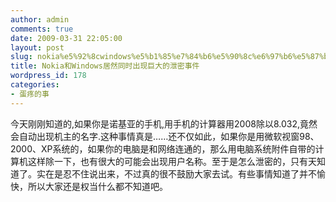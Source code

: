 ```yaml
---
author: admin
comments: true
date: 2009-03-31 22:05:00
layout: post
slug: nokia%e5%92%8cwindows%e5%b1%85%e7%84%b6%e5%90%8c%e6%97%b6%e5%87%ba%e7%8e%b0%e5%b7%a8%e5%a4%a7%e7%9a%84%e6%b3%84%e5%af%86%e4%ba%8b%e4%bb%b6
title: Nokia和Windows居然同时出现巨大的泄密事件
wordpress_id: 178
categories:
- 蛋疼的事
---
```


今天刚刚知道的,如果你是诺基亚的手机,用手机的计算器用2008除以8.032,竟然会自动出现机主的名字.这种事情真是……还不仅如此，如果你是用微软视窗98、2000、XP系统的，如果你的电脑是和网络连通的，那么用电脑系统附件自带的计算机这样除一下，也有很大的可能会出现用户名称。至于是怎么泄密的，只有天知道了。实在是忍不住说出来，不过真的很不鼓励大家去试。有些事情知道了并不愉快，所以大家还是权当什么都不知道吧。  

